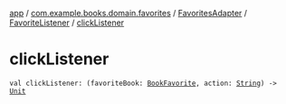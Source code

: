 [app](../../../index.md) / [com.example.books.domain.favorites](../../index.md) / [FavoritesAdapter](../index.md) / [FavoriteListener](index.md) / [clickListener](./click-listener.md)

# clickListener

`val clickListener: (favoriteBook: `[`BookFavorite`](../../../com.example.books.data.favorites/-book-favorite/index.md)`, action: `[`String`](https://kotlinlang.org/api/latest/jvm/stdlib/kotlin/-string/index.html)`) -> `[`Unit`](https://kotlinlang.org/api/latest/jvm/stdlib/kotlin/-unit/index.html)